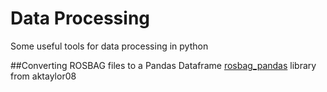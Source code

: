 # Data Processing
Some useful tools for data processing in python

##Converting ROSBAG files to a Pandas Dataframe
[rosbag_pandas](https://github.com/aktaylor08/RosbagPandas) library from aktaylor08

